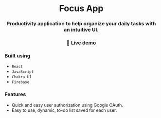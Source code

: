 <div align="center">

# Focus App

### Productivity application to help organize your daily tasks with an intuitive UI.

### 🔗 [**Live demo**]()

</div>

### Built using

- `React`
- `JavaScript`
- `Chakra UI`
- `Firebase`

### Features

- Quick and easy user authorization using Google OAuth.
- Easy to use, dynamic, to-do list saved for each user.